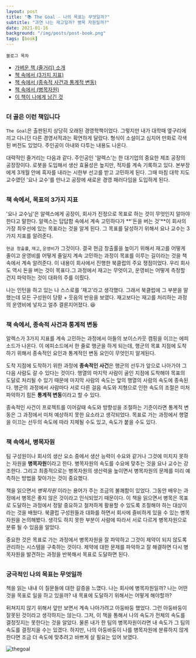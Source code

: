 ```yaml
---
layout: post
title: "📚 The Goal - 나의 목표는 무엇일까?"
subtitle: "과연 나는 재고일까? 병목 자원일까?"
date: 2021-01-16
background: "/img/posts/post-book.png"
tags: [book]
---
```


`블로그 목차`

- [가벼운 책 (줄거리) 소개](#더-골은-이런-책입니다)
- [책 속에서 (3가지 지표)](#책-속에서,-목표의-3가지-지표)
- [책 속에서 (종속적 사건과 통계적 변동)](#책-속에서,-종속적-사건과-통계적-변동)
- [책 속에서 (병목자원)](#책-속에서,-병목자원)
- [이 책이 나에게 남긴 것](#궁극적인-나의-목표는-무엇일까)
<p style="display: block; margin-top: 0px; margin-bottom: 32px" > </p>

### 더 골은 이런 책입니다

`The Goal`은 출판된지 상당히 오래된 경영학책이었다. 그렇지만 내가 대학때 옆구리에 끼고 다니던 다른 경영서적과는 확연하게 달랐다. 형식이 소설이고 심지어 만화로 각색된 버전도 있었다. 주인공이 아내와 다투는 내용도 나온다.

<p style="display: block; margin-top: 0px; margin-bottom: 12px" > </p>

대략적인 줄거리는 다음과 같다. 주인공인 '알렉스'는 한 대기업의 중요한 제조 공장의 공장장이다. 로봇을 도입해서 생산 효율성은 높지만, 적자를 계속 기록하고 있다. 본부장에게 3개월 안에 흑자를 내라는 시한부 선고를 받고 고민하게 된다. 그때 마침 대학 지도교수였던 '요나 교수'를 만나고 공장에 새로운 경영 패러다임을 도입하게 된다.

<p style="display: block; margin-top: 0px; margin-bottom: 32px" > </p>

### 책 속에서, 목표의 3가지 지표

'요나 교수님'은 알렉스에게 공장이, 회사가 진정으로 목표로 하는 것이 무엇인지 알아야 한다고 말한다. 알렉스는 답답함 속에서 계속 고민하다가 **'돈을 버는 것'**이 회사의 가장 최우선에 있는 목표라는 것을 알게 된다. 그 목표를 달성하기 위해서 요나 교수는 3가지 지표를 알려준다.

<p style="display: block; margin-top: 0px; margin-bottom: 12px" > </p>

`현금 창출률`, `재고`, `운영비`가 그것이다. 결국 현금 창출률을 높이기 위해서 재고를 어떻게 줄이고 운영비를 어떻게 줄일지 계속 고민하는 과정이 목표를 이루는 길이라는 것을 책 속에서 계속 알려준다. 이 내용이 회사에서 진행한 북클럽의 주요 쟁점이었다. 우리 회사도 역시 돈을 버는 것이 목표다.그 과정에서 재고는 무엇이고, 운영비는 어떻게 측정할 건지 파악하는 것이 대화의 주를 이뤘다.

<p style="display: block; margin-top: 0px; margin-bottom: 12px" > </p>

나는 인턴을 하고 있는 나 스스로를 '재고'라고 생각했다. 그래서 북클럽에 그 부분을 말했는데 모든 구성원이 당황 + 웃음의 반응을 보였다. 재고보다는 재고를 처리하는 과정의 운영비에 넣자고 얼추 결론지어졌다. 😆

<p style="display: block; margin-top: 0px; margin-bottom: 32px" > </p>

### 책 속에서, 종속적 사건과 통계적 변동

알렉스가 3가지 지표를 계속 고민하는 과정에서 아들의 보이스카웃 캠핑을 이끄는 에피소드가 나온다. 이 에피소드에서 한 줄로 행군을 하게 되는데, 행군의 목표 지점에 도착하기 위해서 종속적인 요인과 통계적인 변동 요인이 무엇인지 알게된다.

<p style="display: block; margin-top: 0px; margin-bottom: 12px" > </p>

도착 지점에 도착하기 위한 과정에 **종속적인 사건**은 행군의 선두가 앞으로 나아가야 그 다음 사람도 갈 수 있다는 것이다. 행열의 마지막 사람이 골인 지점에 도착해야 목표의 도달로 처리될 수 있기 때문에 마지막 사람의 속도는 앞의 행열의 사람의 속도에 종속된다. 행군의 과정에서 사람마다 서로 다른 걸음 속도와 지형으로 인한 속도의 조절은 미처 파악하기 힘든 **통계적 변동**이라고 할 수 있다.

<p style="display: block; margin-top: 0px; margin-bottom: 12px" > </p>

종속적인 사건이 프로젝트를 이어갈때 속도와 방향성을 조절하는 기준이라면 통계적 변동은 그 과정에서 미처 예상하지 못한 요소라고 생각되었다. 목표로 가는 과정에서 행열을 이끄는 선두의 속도에 따라 지체될 수도 있고, 속도가 붙을 수도 있다.

<p style="display: block; margin-top: 0px; margin-bottom: 32px" > </p>

### 책 속에서, 병목자원

팀 구성원이나 회사의 생산 요소 중에서 생산 능력이 수요와 같거나 그것에 미치지 못하는 자원을 **병목자원**이라고 한다. 병목자원의 속도를 수요에 맞추는 것을 요나 교수는 강조한다. 그리고 최종적으로는 병목자원의 생산력을 높이면서 병목자원의 문제를 미리 예측하는 방법을 찾아가는 것이 중요했다.

<p style="display: block; margin-top: 0px; margin-bottom: 12px" > </p>

책을 읽으면서 _병목자원_ 이라는 용어가 주는 조금의 불쾌함이 있었다. 그동안 배우는 과정에서 병목은 좋지 않은 것이라고 인식되었기 때문이다. 이 책을 읽으면서 병목은 목표로 도달하는 과정에서 정말 중요하고 철저하게 활용할 수 있도록 조절해야 하는 대상이라는 것을 배웠다. 북클럽 구성원들과 대화를 하면서 회사에 즐비하게 있을 수 있는 병목자원을 논의해봤다. 생각도 하지 못한 부분이 사람에 따라서 서로 다르게 병목자원으로 분류 될 수 있음을 알았다.

<p style="display: block; margin-top: 0px; margin-bottom: 12px" > </p>

중요한 것은 목표로 가는 과정에서 병목자원을 잘 파악하고 그것이 제약이 되지 않도록 관리하는 시스템을 구축하는 것이다. 제약에 대한 문제를 파악하고 잘 해결하면 다시 병목자원을 발견하는 과정을 반복해서 목표로 도달하면 된다.

<p style="display: block; margin-top: 0px; margin-bottom: 32px" > </p>

### 궁극적인 나의 목표는 무엇일까

책을 읽는 내내 이 질문들에 대한 갈증을 느꼈다. 나는 회사에 병목자원일까? 나는 어떤 것을 목표로 일을 하고 있을까? 내 목표에 도달하기 위해서는 어떻게 해야할까?

<p style="display: block; margin-top: 0px; margin-bottom: 12px" > </p>

뒤쳐지지 않기 위해서 앞만 보면서 계속 나아가려고 아둥바둥 했었다. 그런 아둥바둥이 잘못된 것이라고 생각하지는 않는다. 그저, 이 책을 통해서 나의 속도가 전체의 속도를 결정짓지는 못한다는 것을 알았다. 물론 내가 한 팀의 병목자원이라면 내 속도가 그 팀의 속도를 결정지을 수는 있겠다. 하지만, 나의 아둥바둥이 나를 병목자원에 분류하지 않게 한다면 조금 더 속도에 맞추려고 바쁘게 살 필요는 있어 보였다.

![thegoal](/img/posts/210116/thegoal.png)
